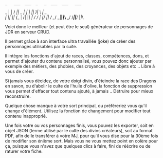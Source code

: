     _   ___  ___  _   _  ___  ___   ___
 _ | | / __|| _ \| | | ||_  )|   \ | _ \
| || || (__ |   /| |_| | / / | |) ||   /
 \__/  \___||_|_\ \___/ /___||___/ |_|_\

Voici donc le meilleur (et peut être le seul) générateur
de personnages de JDR en serveur CRUD.

Il permet grâce à son interface ultra travaillée (joke)
de créer des personnages utilisables par la suite.

Il intègre les fonctions d'ajout de races, classes, compétences, dons,
et permet d'ajouter du contenu personnalisé, vous pouvez donc ajouter 
par exemple des métiers, des phobies, des croyances, des objets etc ..
Libre à vous de créer.

Si jamais vous décidez, de votre doigt divin, d'éteindre la race des
Dragons en savon, ou d'abolir le culte de l'huile d'olive, la fonction
de suppression vous permet d'effacer tout contenu ajouté, à jamais .. 
Détruire pour mieux reconstruire.

Quelque chose manque à votre sort principal, ou préféreriez vous qu'il
change d'élément. Utilisez la fonction de changement pour modifier tout
contenu inapproprié.

Une fois votre ou vos personnages finis, vous pouvez les exporter,
soit en objet JSON (terme utilisé par le culte des divins créateurs),
soit au format PDF, afin de le transférer à votre MJ, pour qu'il vous
dise pour la 30ème fois de modifier son énième sort. Mais vous ne vous
mettez point en colère pour ça, puisque vous n'avez que quelques clics
à faire, fini de réécrire ou de raturer votre fiche.
